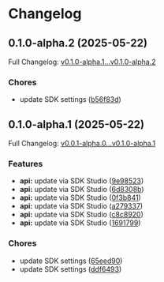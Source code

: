 # Changelog

## 0.1.0-alpha.2 (2025-05-22)

Full Changelog: [v0.1.0-alpha.1...v0.1.0-alpha.2](https://github.com/qanapi/qanapi-api-v1-sdk/compare/v0.1.0-alpha.1...v0.1.0-alpha.2)

### Chores

* update SDK settings ([b56f83d](https://github.com/qanapi/qanapi-api-v1-sdk/commit/b56f83db89445ba8fbea88853bfaa76e335b4843))

## 0.1.0-alpha.1 (2025-05-22)

Full Changelog: [v0.0.1-alpha.0...v0.1.0-alpha.1](https://github.com/qanapi/qanapi-api-v1-sdk/compare/v0.0.1-alpha.0...v0.1.0-alpha.1)

### Features

* **api:** update via SDK Studio ([9e98523](https://github.com/qanapi/qanapi-api-v1-sdk/commit/9e985231362e762012f8c25e1f8267e30733e2f5))
* **api:** update via SDK Studio ([6d8308b](https://github.com/qanapi/qanapi-api-v1-sdk/commit/6d8308b9cae14a02023649d4dd4874fec5a3c0fc))
* **api:** update via SDK Studio ([0f3b841](https://github.com/qanapi/qanapi-api-v1-sdk/commit/0f3b841f1ab75c15bd3e341234ab1d156db1dce2))
* **api:** update via SDK Studio ([a279337](https://github.com/qanapi/qanapi-api-v1-sdk/commit/a27933706f06c9e36646c291df1f6ecc017701e8))
* **api:** update via SDK Studio ([c8c8920](https://github.com/qanapi/qanapi-api-v1-sdk/commit/c8c8920856bfce46cdda059a3a4bb840cc05d3a7))
* **api:** update via SDK Studio ([1691799](https://github.com/qanapi/qanapi-api-v1-sdk/commit/16917993667385cab0b953b14bd42fceb566bb30))


### Chores

* update SDK settings ([65eed90](https://github.com/qanapi/qanapi-api-v1-sdk/commit/65eed9000e7286c66ce577fd1d3bf4a25e1f2e59))
* update SDK settings ([ddf6493](https://github.com/qanapi/qanapi-api-v1-sdk/commit/ddf6493604d337f243df6fdd6c9153e163e241dd))
